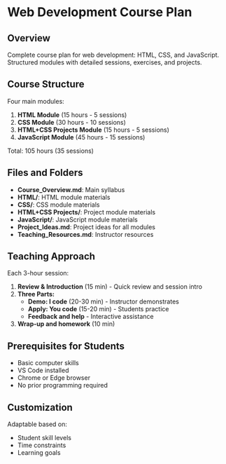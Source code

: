# Web Development Course Plan

## Overview
Complete course plan for web development: HTML, CSS, and JavaScript. Structured modules with detailed sessions, exercises, and projects.

## Course Structure

Four main modules:

1. **HTML Module** (15 hours - 5 sessions)
2. **CSS Module** (30 hours - 10 sessions)
3. **HTML+CSS Projects Module** (15 hours - 5 sessions)
4. **JavaScript Module** (45 hours - 15 sessions)

Total: 105 hours (35 sessions)

## Files and Folders

- **Course_Overview.md**: Main syllabus
- **HTML/**: HTML module materials
- **CSS/**: CSS module materials
- **HTML+CSS Projects/**: Project module materials
- **JavaScript/**: JavaScript module materials
- **Project_Ideas.md**: Project ideas for all modules
- **Teaching_Resources.md**: Instructor resources

## Teaching Approach

Each 3-hour session:
1. **Review & Introduction** (15 min) - Quick review and session intro
2. **Three Parts:**
   - **Demo: I code** (20-30 min) - Instructor demonstrates
   - **Apply: You code** (15-20 min) - Students practice
   - **Feedback and help** - Interactive assistance
3. **Wrap-up and homework** (10 min)

## Prerequisites for Students

- Basic computer skills
- VS Code installed
- Chrome or Edge browser
- No prior programming required


## Customization

Adaptable based on:
- Student skill levels
- Time constraints
- Learning goals



